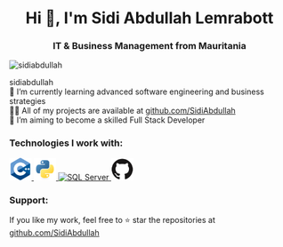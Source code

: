 <h1 align="center">Hi 👋, I'm Sidi Abdullah Lemrabott</h1>
<h3 align="center">IT & Business Management from Mauritania</h3>

<p align="left"> <img src="https://komarev.com/ghpvc/?username=sidiabdullah&label=Profile%20views&color=0e75b6&style=flat" alt="sidiabdullah" /> </p>

sidiabdullah  
🌱 I’m currently learning advanced software engineering and business strategies  
👨‍💻 All of my projects are available at [github.com/SidiAbdullah](https://github.com/SidiAbdullah)  
🎯 I’m aiming to become a skilled Full Stack Developer  

<h3 align="left">Technologies I work with:</h3>
<p align="left">
  <a href="https://www.cplusplus.com/" target="_blank" rel="noreferrer">
    <img src="https://raw.githubusercontent.com/devicons/devicon/master/icons/cplusplus/cplusplus-original.svg" alt="C++" width="40" height="40"/>
  </a>
  <a href="https://www.python.org" target="_blank" rel="noreferrer">
    <img src="https://raw.githubusercontent.com/devicons/devicon/master/icons/python/python-original.svg" alt="Python" width="40" height="40"/>
  </a>
  <a href="https://www.microsoft.com/en-us/sql-server/" target="_blank" rel="noreferrer">
    <img src="https://img.icons8.com/color/48/000000/microsoft-sql-server.png" alt="SQL Server" width="40" height="40"/>
  </a>
  <a href="https://github.com/" target="_blank" rel="noreferrer">
    <img src="https://raw.githubusercontent.com/devicons/devicon/master/icons/github/github-original.svg" alt="GitHub" width="40" height="40"/>
  </a>
</p>

<h3 align="left">Support:</h3>
<p>If you like my work, feel free to ⭐ star the repositories at <a href="https://github.com/SidiAbdullah">github.com/SidiAbdullah</a></p>
